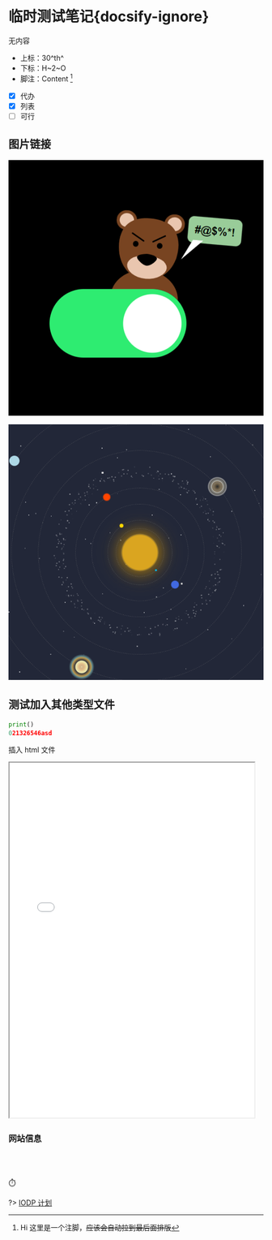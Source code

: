 # 临时测试笔记{docsify-ignore}

无内容

- 上标：30^th^
- 下标：H~2~O
- 脚注：Content [^1]

[^1]:Hi 这里是一个注脚，~~应该会自动拉到最后面排版~~

- [x] 代办
- [x] 列表
- [ ] 可行

## 图片链接

[![小熊不想让你按按钮](../../fun/bearcheck/Previews.png?center "小熊不想让你按按钮" )](../../fun/bearcheck/index.html ':ignore')

[![太阳系](../../fun/solar/Previews.png?center "太阳系")](../../fun/solar/index.html ':ignore')

## 测试加入其他类型文件

```python
print()
021326546asd
```

插入 html 文件

<iframe width="96%" height="700px" src="/Page/za/test.html"></iframe>

### 网站信息

<br>

<!-- 访问量等信息 -->
<span id="busuanzi_container_site_pv" style='display:none'>
▶👀 总访问量：<span id="busuanzi_value_site_pv"></span> 次
</span>
<br>
<span id="busuanzi_container_site_uv" style='display:none'>
▶🚴‍♂️ 总访客数：<span id="busuanzi_value_site_uv"></span> 人
</span>
<br>
<span id="sitetime">
⏱️
</span>

?> [IODP 计划](Page/Brief/IODP计划 "关于IODP 计划的笔记")
